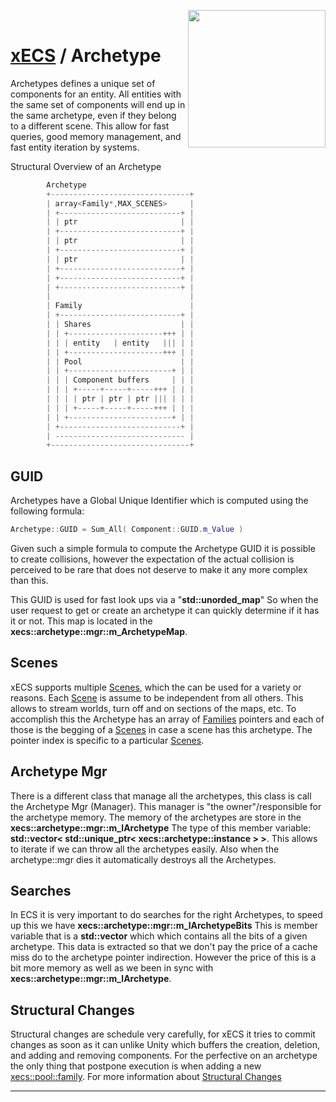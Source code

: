 <img src="https://i.imgur.com/TyjrCTS.jpg" align="right" width="220px" /><br>
# [xECS](xecs.md) / Archetype

Archetypes defines a unique set of components for an entity. All entities with the same set of components will end up in the same archetype, even if they belong to a different scene. This allow for fast queries, good memory management, and fast entity iteration by systems. 

Structural Overview of an Archetype
~~~cpp
        Archetype                        
        +-------------------------------+
        | array<Family*,MAX_SCENES>     |
        | +---------------------------+ |
        | | ptr                       | |
        | +---------------------------+ |
        | | ptr                       | |
        | +---------------------------+ |
        | | ptr                       | |
        | +---------------------------+ |
        | +---------------------------+ |
        | +---------------------------+ |
        |                               |
        | Family                        |
        | +---------------------------+ |
        | | Shares                    | |
        | | +---------------------+++ | |
        | | | entity   | entity   ||| | |
        | | +---------------------+++ | |
        | | Pool                      | |
        | | +-----------------------+ | |
        | | | Component buffers     | | |
        | | | +-----+-----+-----+++ | | |
        | | | | ptr | ptr | ptr ||| | | |
        | | | +-----+-----+-----+++ | | |
        | | +-----------------------+ | |
        | +---------------------------+ |
        | ----------------------------- |
        +-------------------------------+
~~~

## GUID

Archetypes have a Global Unique Identifier which is computed using the following formula:

~~~c++
Archetype::GUID = Sum_All( Component::GUID.m_Value )
~~~

Given such a simple formula to compute the Archetype GUID it is possible to create collisions, however the expectation of the actual collision is perceived to be rare that does not deserve to make it any more complex than this.

This GUID is used for fast look ups via a "**std::unorded_map**" So when the user request to get or create an archetype it can quickly determine if it has it or not. This map is located in the **xecs::archetype::mgr::m_ArchetypeMap**.

## Scenes

xECS supports multiple [Scenes](xecs_scene.md), which the can be used for a variety or reasons. Each [Scene](xecs_scene.md) is assume to be independent from all others. This allows to stream worlds, turn off and on sections of the maps, etc. To accomplish this the Archetype has an array of [Families](xecs_component_types_share.md) pointers and each of those is the begging of a [Scenes](xecs_scene.md) in case a scene has this archetype. The pointer index is specific to a particular [Scenes](xecs_scene.md).

## Archetype Mgr

There is a different class that manage all the archetypes, this class is call the Archetype Mgr (Manager). This manager is "the owner"/responsible for the archetype memory. The memory of the archetypes are store in the **xecs::archetype::mgr::m_lArchetype** The type of this member variable: **std::vector< std::unique_ptr< xecs::archetype::instance > >**. This allows to iterate if we can throw all the archetypes easily. Also when the archetype::mgr dies it automatically destroys all the Archetypes. 

## Searches

In ECS it is very important to do searches for the right Archetypes, to speed up this we have **xecs::archetype::mgr::m_lArchetypeBits** This is member variable that is a **std::vector** which which contains all the bits of a given archetype. This data is extracted so that we don't pay the price of a cache miss do to the archetype pointer indirection. However the price of this is a bit more memory as well as we been in sync with **xecs::archetype::mgr::m_lArchetype**.

## Structural Changes

Structural changes are schedule very carefully, for xECS it tries to commit changes as soon as it can unlike Unity which buffers the creation, deletion, and adding and removing components. For the perfective on an archetype the only thing that postpone execution is when adding a new [xecs::pool::family](xecs_component_types_share.md). For more information about [Structural Changes](xecs_structural_changes.md)


---

